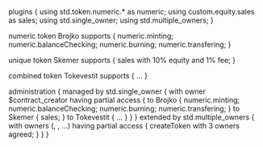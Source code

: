 plugins {
  using std.token.numeric.* as numeric;
  using custom.equity.sales as sales;
  using std.single_owner;
  using std.multiple_owners;
}

numeric token Brojko supports {
  numeric.minting;
  numeric.balanceChecking;
  numeric.burning;
  numeric.transfering;
}

unique token Skemer supports {
  sales with 10% equity and 1% fee;
}

combined token Tokevestit supports {
  ...
}

administration {
  managed by std.single_owner {
    with owner $contract_creator having partial access {
      to Brojko {
        numeric.minting;
        numeric.balanceChecking;
        numeric.burning;
        numeric.transfering;
      }
      to Skemer {
        sales;
      }
      to Tokevestit {
        ...
      }
    }
  }
  extended by std.multiple_owners {
    with owners (<address365>, <address366>, ...) having partial access {
      createToken with 3 owners agreed;
    }
  }
}